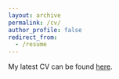 ```yaml
---
layout: archive
permalink: /cv/
author_profile: false
redirect_from:
  - /resume
---
```


My latest CV can be found [here](drew-stommes.github.io/files/stommes_cv_dec2020.pdf?raw=true).
